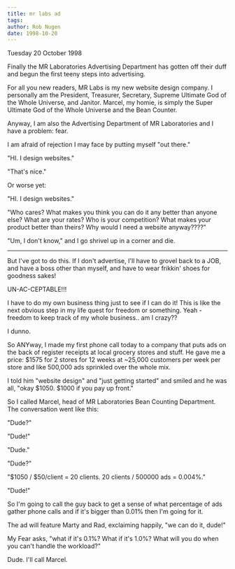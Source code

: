 ```yaml
---
title: mr labs ad
tags: 
author: Rob Nugen
date: 1998-10-20
---
```


<title>MR Laboratories advertising department gets busy</title>

<p class=date>Tuesday 20 October 1998</p>

<p>Finally the MR Laboratories Advertising Department has gotten off their duff and begun the first teeny steps into advertising.

<p>For all you new readers, MR Labs is my new website design company. I personally am the President, Treasurer, Secretary, Supreme Ultimate God of the Whole Universe, and Janitor. Marcel, my homie, is simply the Super Ultimate God of the Whole Universe and the Bean Counter.

<p>Anyway, I am also the Advertising Department of MR Laboratories and I have a problem: fear.

<p>I am afraid of rejection I may face by putting myself "out there."

<p>"HI. I design websites."

<p>"That's nice."

<p>Or worse yet:

<p>"HI. I design websites."

<p>"Who cares? What makes you think you can do it any better than anyone else? What are your rates? Who is your competition? What makes your product better than theirs? Why would I need a website anyway????"

<p>"Um, I don't know," and I go shrivel up in a corner and die.

<p><hr>

<p>But I've got to do this. If I don't advertise, I'll have to grovel back to a JOB, and have a boss other than myself, and have to wear frikkin' shoes for goodness sakes!   

<p>UN-AC-CEPTABLE!!!

<p>I have to do my own business thing just to see if I can do it!  This is like the next obvious step in my life quest for freedom or something. Yeah - freedom to keep track of my whole business.. am I crazy?? 

<p>I dunno.

<p>So ANYway, I made my first phone call today to a company that puts ads on the back of register receipts at local grocery stores and stuff. He gave me a price: $1575 for 2 stores for 12 weeks at ~25,000 customers per week per store and like 500,000 ads sprinkled over the whole mix.

<p>I told him "website design" and "just getting started" and smiled and he was all, "okay $1050. $1000 if you pay up front."

<p>So I called Marcel, head of MR Laboratories Bean Counting Department. The conversation went like this:

<p>"Dude?"

<p>"Dude!"

<p>"Dude."

<p>"Dude?"

<p>"$1050 / $50/client = 20 clients.  20 clients / 500000 ads = 0.004%."

<p>"Dude!"

<p>So I'm going to call the guy back to get a sense of what percentage of ads gather phone calls and if it's bigger than 0.01% then I'm going for it.

<p>The ad will feature Marty and Rad, exclaiming happily, "we can do it, dude!"

<p>My Fear asks, "what if it's 0.1%? What if it's 1.0%? What will you do when you can't handle the workload?"

<p>Dude. I'll call Marcel.
</p>
